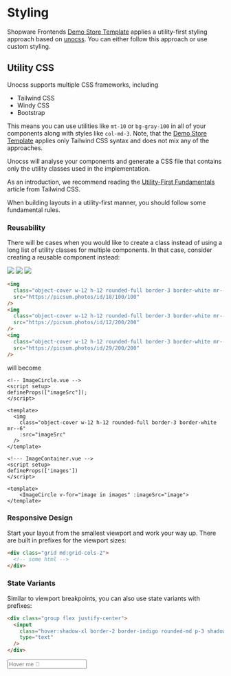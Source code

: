 # Styling

Shopware Frontends [Demo Store Template](./../getting-started/templates.md) applies a utility-first styling approach based on [unocss](https://github.com/unocss/unocss). You can either follow this approach or use custom styling.

## Utility CSS

Unocss supports multiple CSS frameworks, including

- Tailwind CSS
- Windy CSS
- Bootstrap

This means you can use utilities like `mt-10` or `bg-gray-100` in all of your components along with styles like `col-md-3`. Note, that the [Demo Store Template](./../getting-started/templates.md) applies only Tailwind CSS syntax and does not mix any of the approaches.

Unocss will analyse your components and generate a CSS file that contains only the utility classes used in the implementation.

As an introduction, we recommend reading the [Utility-First Fundamentals](https://tailwindcss.com/docs/utility-first) article from Tailwind CSS.

When building layouts in a utility-first manner, you should follow some fundamental rules.

### Reusability

There will be cases when you would like to create a class instead of using a long list of utility classes for multiple components. In that case, consider creating a reusable component instead:

<div class="flex justify-center">
    <img class="object-cover w-12 h-12 rounded-full border-3 border-white dark:border-#1a1a1a mr--6" src="https://picsum.photos/id/18/100/100" />
    <img class="object-cover w-12 h-12 rounded-full border-3 border-white dark:border-#1a1a1a mr--6" src="https://picsum.photos/id/12/200/200" />
    <img class="object-cover w-12 h-12 rounded-full border-3 border-white dark:border-#1a1a1a mr--6" src="https://picsum.photos/id/29/200/200" />
</div>

```html
<img
  class="object-cover w-12 h-12 rounded-full border-3 border-white mr--6"
  src="https://picsum.photos/id/18/100/100"
/>
<img
  class="object-cover w-12 h-12 rounded-full border-3 border-white mr--6"
  src="https://picsum.photos/id/12/200/200"
/>
<img
  class="object-cover w-12 h-12 rounded-full border-3 border-white mr--6"
  src="https://picsum.photos/id/29/200/200"
/>
```

will become

```vue
<!-- ImageCircle.vue -->
<script setup>
defineProps(["imageSrc"]);
</script>

<template>
  <img
    class="object-cover w-12 h-12 rounded-full border-3 border-white mr--6"
    :src="imageSrc"
  />
</template>
```

```vue
<!--- ImageContainer.vue -->
<script setup>
defineProps(['images'])
</script>

<template>
    <ImageCircle v-for="image in images" :imageSrc="image">
</template>
```

### Responsive Design

Start your layout from the smallest viewport and work your way up. There are built in prefixes for the viewport sizes:

```html
<div class="grid md:grid-cols-2">
  <!-- some html -->
</div>
```

### State Variants

Similar to viewport breakpoints, you can also use state variants with prefixes:

```html
<div class="group flex justify-center">
  <input
    class="hover:shadow-xl border-2 border-indigo rounded-md p-3 shadow-md"
    type="text"
  />
</div>
```

<div class="flex justify-center">
    <input
        class="hover:shadow-xl focus:border-red border-indigo border-2 rounded-md p-3 shadow-md"
        type="text"
        placeholder="Hover me 🙂" />
</div>
